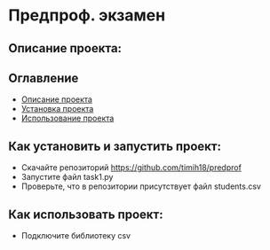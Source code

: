 # Предпроф. экзамен
## Описание проекта:
## Оглавление
 - [Описание проекта](#Описаниеghjtrnf)
 - [Установка проекта](#Какустановитьизапуститьпроект)
 - [Использование проекта](#Какиспользоватьпроект)
## Как установить и запустить проект:
 - Скачайте репозиторий https://github.com/timih18/predprof
 - Запустите файл task1.py
 - Проверьте, что в репозитории присутствует файл students.csv
## Как использовать проект:
 - Подключите библиотеку csv
